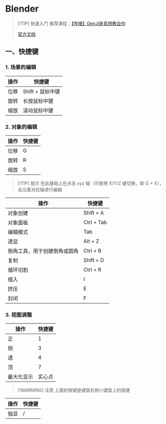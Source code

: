 # Blender

> [!TIP]  快速入门
> 推荐课程：[【哔哩】GenJi是真想教会你](https://www.bilibili.com/video/BV1kX4y1m7G5)
>
> [官方文档](https://docs.blender.org/)

## 一、快捷键

### 1. 场景的编辑

| 操作 | 快捷键           |
| ---- | ---------------- |
| 位移 | Shift + 鼠标中键 |
| 旋转 | 长按鼠标中键     |
| 缩放 | 滚动鼠标中键     |

### 2. 对象的编辑

| 操作 | 快捷键 |
| ---- | ------ |
| 位移 | G      |
| 旋转 | R      |
| 缩放 | S      |

> [!TIP]  提示
> 在此基础上在点击 xyz 轴（可使用 X/Y/Z 键切换，即 G + X），会沿着对应轴进行编辑

| 操作                         | 快捷键     |
| ---------------------------- | ---------- |
| 对象创建                     | Shift + A  |
| 对象面板                     | Ctrl + Tab |
| 编辑模式                     | Tab        |
| 透显                         | Alt + Z    |
| 倒角工具，用于创建倒角或圆角 | Ctrl + B   |
| 复制                         | Shift + D  |
| 循环切割                     | Ctrl + R   |
| 插入                         | I          |
| 挤压                         | E          |
| 封闭                         | F          |

### 3. 视图调整

| 操作       | 快捷键 |
| ---------- | ------ |
| 正         | 1      |
| 侧         | 3      |
| 透         | 4      |
| 顶         | 7      |
| 最大化显示 | 实心点 |

> [!WARNING]   注意
> 上面的按键是键盘右侧小键盘上的按键

| 操作 | 快捷键 |
| ---- | ------ |
| 独显 | /      |
